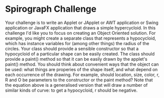# Spirograph Challenge

Your challenge is to write an Applet or JApplet or AWT application or Swing application or JavaFX application that draws a simple hypercycloid.
In this challenge I'd like you to focus on creating an Object Oriented solution. For example, you might create a separate class that represents a hypocycloid, which has instance variables for (among other things) the radius of the circles. Your class should provide a sensible constructor so that a hypocycloid of a particular shape can be easily created. The class should provide a paint() method so that it can be easily drawn by the applet's paint() method.
You should think about convenient ways that the object can be used: what things are properies of the shape itself, and what depend on each occurrence of the drawing. For example, should location, size, color, r, R and O be parameters to the constructor or the paint method? Note that the equation above is a generalised version that will draw a number of similar kinds of curve: to get a hypocycloid, r should be negative.
